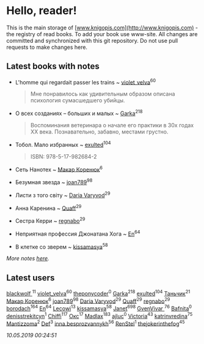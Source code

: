 # Hello, reader!
This is the main storage of [www.knigopis.com](http://www.knigopis.com) - the registry of read books.
To add your book use www-site. All changes are committed and synchronized with this git repository.
Do not use pull requests to make changes here.


## Latest books with notes
* L'homme qui regardait passer les trains ~ [violet_velva](users/116/116961712580551399099-google)<sup>60</sup>
    > Мне понравилось как удивительным образом описана психология сумасшедшего убийцы.

* О всех созданиях – больших и малых ~ [Garka](users/115/115753719718250012620-google)<sup>218</sup>
    > Воспоминания ветеринара о начале его практики в 30х годах ХХ века. Познавательно, забавно, местами грустно.

* Тобол. Мало избранных ~ [exulted](users/100/100599204551896265722-google)<sup>104</sup>
    > ISBN: 978-5-17-982684-2

* Сеть Нанотех ~ [Макар Коренюк](users/126/126368737-vkontakte)<sup>6</sup>

* Безумная звезда ~ [joan789](users/240/2401650-vkontakte)<sup>98</sup>

* Листи з того світу ~ [Daria Varyvod](users/829/829893410524253-facebook)<sup>29</sup>

* Анна Каренина ~ [Quaff](users/122/12267158-vkontakte)<sup>29</sup>

* Сестра Керри ~ [regnabo](users/870/870059322-yandex)<sup>29</sup>

* Неприятная профессия Джонатана Хога ~ [En](users/333/333646551-vkontakte)<sup>64</sup>

* В клетке со зверем ~ [kissamasya](users/684/68439978-vkontakte)<sup>58</sup>


_More notes [here](latest_books_with_notes.md)._


## Latest users
[blackwolf ](users/236/236639644-vkontakte)<sup>11</sup> 
[violet_velva](users/116/116961712580551399099-google)<sup>60</sup> 
[theponycoder](users/195/195144442-vkontakte)<sup>0</sup> 
[Garka](users/115/115753719718250012620-google)<sup>218</sup> 
[exulted](users/100/100599204551896265722-google)<sup>104</sup> 
[Таньчик](users/209/2096581563762610-facebook)<sup>21</sup> 
[Макар Коренюк](users/126/126368737-vkontakte)<sup>6</sup> 
[joan789](users/240/2401650-vkontakte)<sup>98</sup> 
[Daria Varyvod](users/829/829893410524253-facebook)<sup>29</sup> 
[Quaff](users/122/12267158-vkontakte)<sup>29</sup> 
[regnabo](users/870/870059322-yandex)<sup>29</sup> 
[borodach](users/157/15706320-vkontakte)<sup>164</sup> 
[En](users/333/333646551-vkontakte)<sup>64</sup> 
[Lecowi](users/521/521873425-vkontakte)<sup>13</sup> 
[kissamasya](users/684/68439978-vkontakte)<sup>58</sup> 
[Janet](users/108/108113656204404967440-google)<sup>698</sup> 
[GvenVivar ](users/158/158266434925901-facebook)<sup>76</sup> 
[Bafnita](users/142/1428344393-facebook)<sup>0</sup> 
[denisstrekitcyn](users/226/226617025-vkontakte)<sup>1</sup> 
[Chiffi](users/105/105831994080785626680-google)<sup>117</sup> 
[Окс](users/102/102536471289425216982-google)<sup>17</sup> 
[Madlax](users/158/158304782-vkontakte)<sup>183</sup> 
[ajluc](users/880/88086807-vkontakte)<sup>0</sup> 
[Victoria](users/113/113794223924688167852-google)<sup>43</sup> 
[katrinvredina](users/233/2336755-vkontakte)<sup>75</sup> 
[Mantizzoma](users/113/113990901159060096197-google)<sup>2</sup> 
[Def](users/726/7264253353800808630-mailru)<sup>3</sup> 
[inna.besprozvannykh](users/733/73323849-yandex)<sup>56</sup> 
[RenStel](users/112/112563761151554776409-google)<sup>1</sup> 
[thejokerinthefog](users/317/317244423-vkontakte)<sup>45</sup> 


_10.05.2019 00:24:51_
